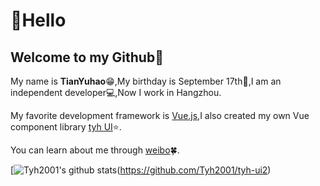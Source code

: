 # :wave:Hello

## Welcome to my Github:pushpin:

My name is **TianYuhao**:grin:,My birthday is September 17th:birthday:,I am an independent developer:computer:,Now I work in Hangzhou.

My favorite development framework is [Vue.js](https://v3.cn.vuejs.org),I also created my own Vue component library [tyh UI](https://tianyuhao.icu/tyhui/v3):star:.

You can learn about me through [weibo](https://weibo.com/u/7112859998):four_leaf_clover:.

[![Tyh2001's github stats](https://github-readme-stats.vercel.app/api?username=Tyh2001)(https://github.com/Tyh2001/tyh-ui2)
